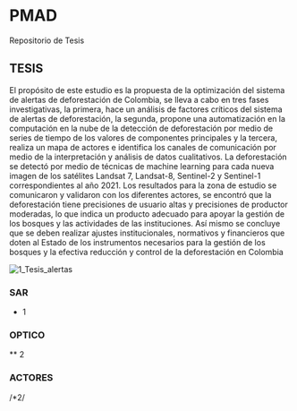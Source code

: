 # PMAD
Repositorio de Tesis


## TESIS

El propósito de este estudio es la propuesta de la optimización del sistema de alertas de deforestación de Colombia, se lleva a cabo en tres fases investigativas, la primera, hace un análisis de factores críticos del sistema de alertas de deforestación, la segunda, propone una automatización en la computación en la nube de la detección de deforestación por medio de series de tiempo de los valores de componentes principales y la tercera, realiza un mapa de actores e identifica los canales de comunicación por medio de la interpretación y análisis de datos cualitativos. La deforestación se detectó por medio de técnicas de machine learning para cada nueva imagen de los satélites Landsat 7, Landsat-8, Sentinel-2 y Sentinel-1 correspondientes al año 2021. Los resultados para la zona de estudio se comunicaron y validaron con los diferentes actores, se encontró que la deforestación tiene precisiones de usuario altas y precisiones de productor moderadas, lo que indica un producto adecuado para apoyar la gestión de los bosques y las actividades de las instituciones. Así mismo se concluye que se deben realizar ajustes institucionales, normativos y financieros que doten al Estado de los instrumentos necesarios para la gestión de los bosques y la efectiva reducción y control de la deforestación en Colombia


![1_Tesis_alertas](https://user-images.githubusercontent.com/18450115/157568107-99cf90b1-d9e2-49c3-82ab-36d524528780.jpg)

### SAR
* 1

### OPTICO 
** 2

### ACTORES
/*2/
